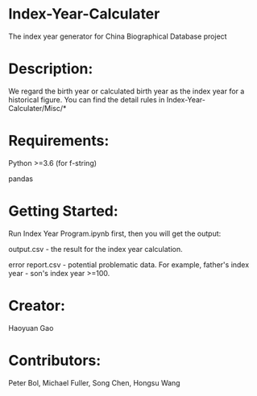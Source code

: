 # Index-Year-Calculater

The index year generator for China Biographical Database project

# Description:

We regard the birth year or calculated birth year as the index year for a historical figure. You can find the detail rules in Index-Year-Calculater/Misc/*

# Requirements:

Python >=3.6 (for f-string)

pandas

# Getting Started:

Run Index Year Program.ipynb first, then you will get the output:

output.csv - the result for the index year calculation.

error report.csv - potential problematic data. For example, father's index year - son's index year >=100.


# Creator:

Haoyuan Gao


# Contributors:

Peter Bol, Michael Fuller, Song Chen, Hongsu Wang
